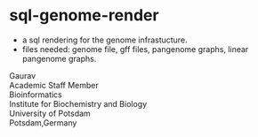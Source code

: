 # sql-genome-render

- a sql rendering for the genome infrastucture.
- files needed: genome file, gff files, pangenome graphs, linear pangenome graphs.

Gaurav \
Academic Staff Member \
Bioinformatics \
Institute for Biochemistry and Biology \
University of Potsdam \
Potsdam,Germany

